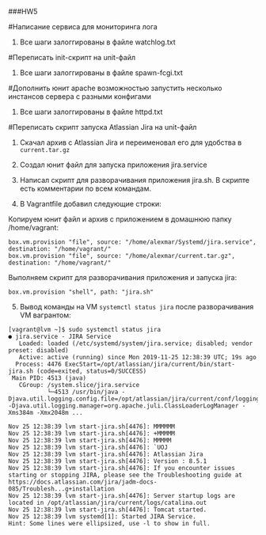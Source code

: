 ###HW5

#Написание сервиса для мониторинга лога

1. Все шаги залоггированы в файле watchlog.txt

#Переписать init-скрипт на unit-файл

1. Все шаги залоггированы в файле spawn-fcgi.txt

#Дополнить юнит apache возможностью запустить несколько инстансов сервера с разными конфигами

1. Все шаги залоггированы в файле httpd.txt

#Переписать скрипт запуска Atlassian Jira на unit-файл

1. Скачал архив с Atlassian Jira и переименовал его для удобства в ```current.tar.gz```

2. Создал юнит файл для запуска приложения jira.service

3. Написал скрипт для разворачивания приложения jira.sh. В скрипте есть комментарии по всем командам.

4. В Vagrantfile добавил следующие строки:

Копируем юнит файл и архив с приложением в домашнюю папку /home/vagrant:
```
box.vm.provision "file", source: "/home/alexmar/Systemd/jira.service", destination: "/home/vagrant/" 
box.vm.provision "file", source: "/home/alexmar/current.tar.gz", destination: "/home/vagrant/"
```

Выполняем скрипт для разворачивания приложения и запуска jira:
```
box.vm.provision "shell", path: "jira.sh"
```

5. Вывод команды на VM ```systemctl status jira``` после разворачивания VM вагрантом:
```
[vagrant@lvm ~]$ sudo systemctl status jira
● jira.service - JIRA Service
   Loaded: loaded (/etc/systemd/system/jira.service; disabled; vendor preset: disabled)
   Active: active (running) since Mon 2019-11-25 12:38:39 UTC; 19s ago
  Process: 4476 ExecStart=/opt/atlassian/jira/current/bin/start-jira.sh (code=exited, status=0/SUCCESS)
 Main PID: 4513 (java)
   CGroup: /system.slice/jira.service
           └─4513 /usr/bin/java -Djava.util.logging.config.file=/opt/atlassian/jira/current/conf/logging.properties -Djava.util.logging.manager=org.apache.juli.ClassLoaderLogManager -Xms384m -Xmx2048m ...

Nov 25 12:38:39 lvm start-jira.sh[4476]: MMMMMM
Nov 25 12:38:39 lvm start-jira.sh[4476]: +MMMMM
Nov 25 12:38:39 lvm start-jira.sh[4476]: MMMMM
Nov 25 12:38:39 lvm start-jira.sh[4476]: `UOJ
Nov 25 12:38:39 lvm start-jira.sh[4476]: Atlassian Jira
Nov 25 12:38:39 lvm start-jira.sh[4476]: Version : 8.5.1
Nov 25 12:38:39 lvm start-jira.sh[4476]: If you encounter issues starting or stopping JIRA, please see the Troubleshooting guide at https://docs.atlassian.com/jira/jadm-docs-085/Troublesh...g+installation
Nov 25 12:38:39 lvm start-jira.sh[4476]: Server startup logs are located in /opt/atlassian/jira/current/logs/catalina.out
Nov 25 12:38:39 lvm start-jira.sh[4476]: Tomcat started.
Nov 25 12:38:39 lvm systemd[1]: Started JIRA Service.
Hint: Some lines were ellipsized, use -l to show in full.
```
